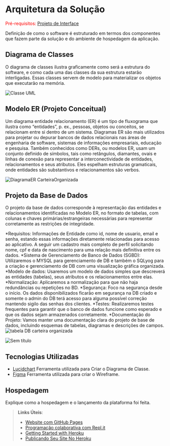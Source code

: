 # Arquitetura da Solução

<span style="color:red">Pré-requisitos: <a href="3-Projeto de Interface.md"> Projeto de Interface</a></span>

Definição de como o software é estruturado em termos dos componentes que fazem parte da solução e do ambiente de hospedagem da aplicação.

## Diagrama de Classes

O diagrama de classes ilustra graficamente como será a estrutura do software, e como cada uma das classes da sua estrutura estarão interligadas. Essas classes servem de modelo para materializar os objetos que executarão na memória.

![Classe UML](https://github.com/ICEI-PUC-Minas-PMV-ADS/pmv-ads-2023-2-e2-proj-int-t10-pmv-ads-2023-2-e2-carteiraorganizada/assets/48370523/ec8c312c-f076-4308-910a-e71e542d37c0)




## Modelo ER (Projeto Conceitual)

Um diagrama entidade relacionamento (ER) é um tipo de fluxograma que ilustra como “entidades”, p. ex., pessoas, objetos ou conceitos, se relacionam entre si dentro de um sistema. Diagramas ER são mais utilizados para projetar ou depurar bancos de dados relacionais nas áreas de engenharia de software, sistemas de informações empresariais, educação e pesquisa. Também conhecidos como DERs, ou modelos ER, usam um conjunto definido de símbolos, tais como retângulos, diamantes, ovais e linhas de conexão para representar a interconectividade de entidades, relacionamentos e seus atributos. Eles espelham estruturas gramaticais, onde entidades são substantivos e relacionamentos são verbos.

![DiagramaER CarteiraOrganizada](https://github.com/ICEI-PUC-Minas-PMV-ADS/pmv-ads-2023-2-e2-proj-int-t10-pmv-ads-2023-2-e2-carteiraorganizada/assets/114626925/124b06a3-a926-4ca6-ad7a-0e32ce394b4b)

## Projeto da Base de Dados

O projeto da base de dados corresponde à representação das entidades e relacionamentos identificadas no Modelo ER, no formato de tabelas, com colunas e chaves primárias/estrangeiras necessárias para representar corretamente as restrições de integridade.

*Requisitos: Informações de Entidade como id, nome de usuario, email e senha, estando essas informações diretamente relacionadas para acesso ao aplicativo. A seguir um cadastro mais completo de perfil solicitando nome, cpf e data de nascimento para uma relação mais definitiva entre os dados. 
*Sistema de Gerenciamento de Banco de Dados (SGBD): Utilizaremos o MYSQL para gerenciamento de DB e também o SQLyog para a criação e gerenciamento de DB com uma visualização gráfica organizada.
*Modelo de dados: Usaremos um modelo de dados simples que descreverá as entidades (tabelas), seus atributos e os relacionamentos entre elas.
*Normalização: Aplicaremos a normalização para que não haja redundâncias ou repetições no BD.
*Segurança: Foco na segurança desde o início. Os dados disponibilizados ficarão em segurança na DB criado e somente o admin do DB terá acesso para alguma possível correção mantendo sigilo das senhas dos clientes.
*Testes: Realizaremos testes frequentes para garantir que o banco de dados funcione como esperado e que os dados sejam armazenados corretamente.
*Documentação do Projeto: Vamos manter uma documentação clara do projeto de base de dados, incluindo esquemas de tabelas, diagramas e descrições de campos.
![tabela DB carteira organizada](https://github.com/ICEI-PUC-Minas-PMV-ADS/pmv-ads-2023-2-e2-proj-int-t10-pmv-ads-2023-2-e2-carteiraorganizada/assets/115134851/3aa4e389-d3fa-4895-979a-372609974936)

![Sem título](https://github.com/ICEI-PUC-Minas-PMV-ADS/pmv-ads-2023-2-e2-proj-int-t10-pmv-ads-2023-2-e2-carteiraorganizada/assets/115134851/82b2df90-317c-4ee8-96ee-9c71f0ecbde6)



## Tecnologias Utilizadas

- [Lucidchart](https://www.lucidchart.com) Ferramenta utilizada para Criar o Diagrama de Classe.
- [Figma](https://www.figma.com) Ferramenta utilizada para criar o Wireframe.

## Hospedagem

Explique como a hospedagem e o lançamento da plataforma foi feita.

> **Links Úteis**:
>
> - [Website com GitHub Pages](https://pages.github.com/)
> - [Programação colaborativa com Repl.it](https://repl.it/)
> - [Getting Started with Heroku](https://devcenter.heroku.com/start)
> - [Publicando Seu Site No Heroku](http://pythonclub.com.br/publicando-seu-hello-world-no-heroku.html)

